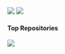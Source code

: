 <picture>
  <source
    srcset="https://github-readme-stats-52blue.vercel.app/api?username=nguyenthanh-01&show_icons=true&theme=tokyonight&hide_border=true"
    media="(prefers-color-scheme: dark)"
  />
  <source
    srcset="https://github-readme-stats-52blue.vercel.app/api?username=nguyenthanh-01&show_icons=true&theme=transparent&hide_border=true"
    media="(prefers-color-scheme: light), (prefers-color-scheme: no-preference)"
  />
  <img src="https://github-readme-stats-52blue.vercel.app/api?username=nguyenthanh-01&show_icons=true" />
</picture>
</a>

<picture>
  <source
    srcset="https://github-readme-stats-52blue.vercel.app/api/top-langs/?username=nguyenthanh-01&show_icons=true&theme=tokyonight&hide_border=true"
    media="(prefers-color-scheme: dark)"
  />
  <source
    srcset="https://github-readme-stats-52blue.vercel.app/api/top-langs/?username=nguyenthanh-01&show_icons=true&theme=transparent&hide_border=true"
    media="(prefers-color-scheme: light), (prefers-color-scheme: no-preference)"
  />
  <img src="https://github-readme-stats-52blue.vercel.app/api/top-langs/?username=nguyenthanh-01&show_icons=true" />
</picture>
</a>

#### Top Repositories

<picture>
  <source
    srcset="https://github-readme-stats-52blue.vercel.app/api/pin/?username=nguyenthanh-01&show_icons=true&theme=tokyonight&hide_border=true"
    media="(prefers-color-scheme: dark)"
  />
  <source
    srcset="https://github-readme-stats-52blue.vercel.app/api/pin/?username=nguyenthanh-01&show_icons=true&theme=transparent&hide_border=true"
    media="(prefers-color-scheme: light), (prefers-color-scheme: no-preference)"
  />
  <img src="https://github-readme-stats-52blue.vercel.app/api/pin/?username=nguyenthanh-01&show_icons=true" />
</picture>
</a>
